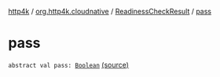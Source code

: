 [http4k](../../index.md) / [org.http4k.cloudnative](../index.md) / [ReadinessCheckResult](index.md) / [pass](./pass.md)

# pass

`abstract val pass: `[`Boolean`](https://kotlinlang.org/api/latest/jvm/stdlib/kotlin/-boolean/index.html) [(source)](https://github.com/http4k/http4k/blob/master/http4k-cloudnative/src/main/kotlin/org/http4k/cloudnative/ReadinessCheckResult.kt#L16)